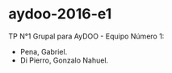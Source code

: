 ﻿# aydoo-2016-e1

TP N°1 Grupal para AyDOO - Equipo Número 1: 
- Pena, Gabriel.
- Di Pierro, Gonzalo Nahuel.
